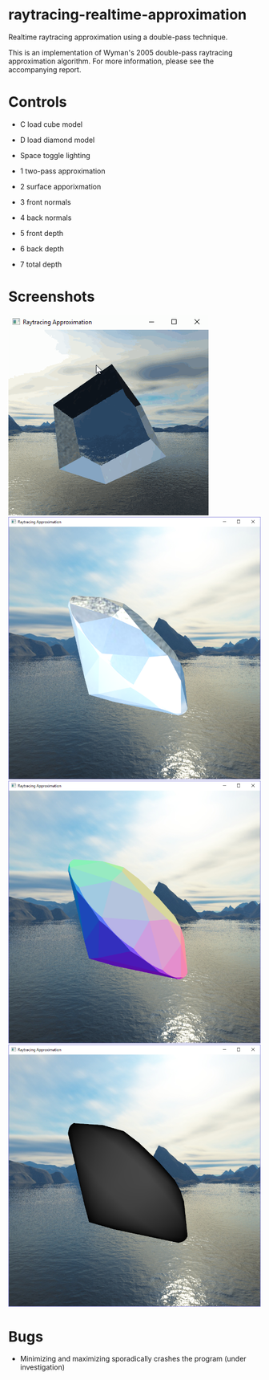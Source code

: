 # raytracing-realtime-approximation
Realtime raytracing approximation using a double-pass technique.

This is an implementation of Wyman's 2005 double-pass raytracing approximation algorithm. For more information, please see the accompanying report.

# Controls

- C load cube model
- D load diamond model

- Space toggle lighting
- 1 two-pass approximation
- 2 surface apporixmation
- 3 front normals
- 4 back normals
- 5 front depth
- 6 back depth
- 7 total depth

# Screenshots

![screenshot0](Screenshots/screenshot_animated.gif)
![screenshot1](Screenshots/diamond_two_surface_lighting.png)
![screenshot2](Screenshots/diamond_front_normals.png)
![screenshot3](Screenshots/diamond_total_depth.png)

# Bugs

+ Minimizing and maximizing sporadically crashes the program (under investigation)
